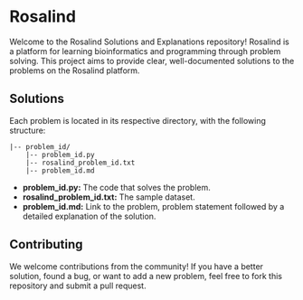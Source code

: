 # Rosalind 
Welcome to the Rosalind Solutions and Explanations repository! Rosalind is a platform for learning bioinformatics and programming through problem solving. This project aims to provide clear, well-documented solutions to the problems on the Rosalind platform. 

## Solutions
Each problem is located in its respective directory, with the following structure:

```
|-- problem_id/
    |-- problem_id.py  
    |-- rosalind_problem_id.txt
    |-- problem_id.md
```

- **problem_id.py:** The code that solves the problem.
- **rosalind_problem_id.txt:** The sample dataset.
- **problem_id.md:** Link to the problem, problem statement followed by a detailed explanation of the solution.

## Contributing
We welcome contributions from the community! If you have a better solution, found a bug, or want to add a new problem, feel free to fork this repository and submit a pull request.


